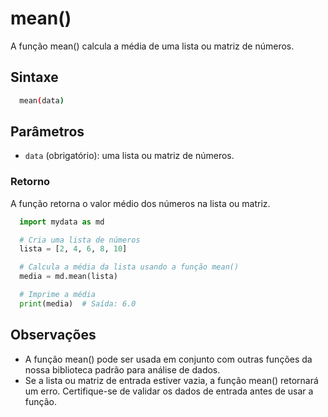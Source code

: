 # mean()

A função mean() calcula a média de uma lista ou matriz de números.

## Sintaxe

```bash
  mean(data)
```

## Parâmetros

- `data` (obrigatório): uma lista ou matriz de números.

### Retorno

A função retorna o valor médio dos números na lista ou matriz.

```python
  import mydata as md

  # Cria uma lista de números
  lista = [2, 4, 6, 8, 10]

  # Calcula a média da lista usando a função mean()
  media = md.mean(lista)

  # Imprime a média
  print(media)  # Saída: 6.0
```

## Observações

- A função mean() pode ser usada em conjunto com outras funções da nossa biblioteca padrão para análise de dados.
- Se a lista ou matriz de entrada estiver vazia, a função mean() retornará um erro. Certifique-se de validar os dados de entrada antes de usar a função.